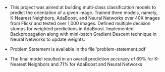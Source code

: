 * This project was aimed at building multi-class classification models to predict the orientation of a given image. Trained three models, namely, K-Nearest Neighbors, AdaBoost, and Neural Networks over 40K images from Flickr and tested over 1,000 images. Defined multiple decision stumps for weighted predictions in AdaBoost. Implemented Backpropagation along with mini-batch Gradient Descent technique in Neural Networks to update weights.

* Problem Statement is available in the file 'problem-statement.pdf'

* The final model resulted in an overall prediction accuracy of 69% for K-Nearest Neighbors and 71% for AdaBoost and Neural Networks